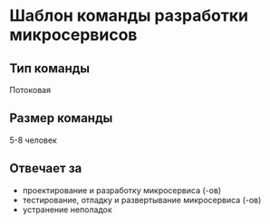 # Шаблон команды разработки микросервисов

## Тип команды
Потоковая

## Размер команды
5-8 человек

## Отвечает за
* проектирование и разработку микросервиса (-ов)
* тестирование, отладку и развертывание микросервиса (-ов)
* устранение неполадок